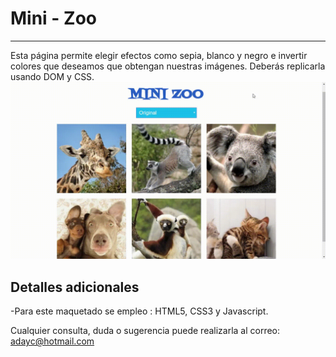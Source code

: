 # Mini - Zoo
_____________


Esta página permite elegir efectos como sepia, blanco y negro e invertir colores que deseamos que obtengan nuestras imágenes. Deberás replicarla usando DOM y CSS.
![Mini-zoo](assets/imgs/mini-zoo.gif)

## Detalles adicionales
-Para este maquetado se empleo : HTML5, CSS3 y Javascript.

  
  Cualquier consulta, duda o sugerencia puede realizarla al correo: adayc@hotmail.com
